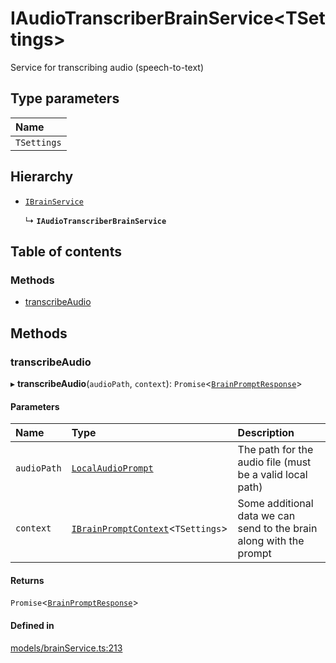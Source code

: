 # IAudioTranscriberBrainService<TSettings\>

Service for transcribing audio (speech-to-text)

## Type parameters

| Name |
| :------ |
| `TSettings` |

## Hierarchy

- [`IBrainService`](IBrainService.md)

  ↳ **`IAudioTranscriberBrainService`**

## Table of contents

### Methods

- [transcribeAudio](IAudioTranscriberBrainService.md#transcribeaudio)

## Methods

### transcribeAudio

▸ **transcribeAudio**(`audioPath`, `context`): `Promise`<[`BrainPromptResponse`](../modules.md#brainpromptresponse)\>

#### Parameters

| Name | Type | Description |
| :------ | :------ | :------ |
| `audioPath` | [`LocalAudioPrompt`](../modules.md#localaudioprompt) | The path for the audio file (must be a valid local path) |
| `context` | [`IBrainPromptContext`](IBrainPromptContext.md)<`TSettings`\> | Some additional data we can send to the brain along with the prompt |

#### Returns

`Promise`<[`BrainPromptResponse`](../modules.md#brainpromptresponse)\>

#### Defined in

[models/brainService.ts:213](https://github.com/gethubai/brain-sdk/blob/eb59de1/src/models/brainService.ts#L213)

